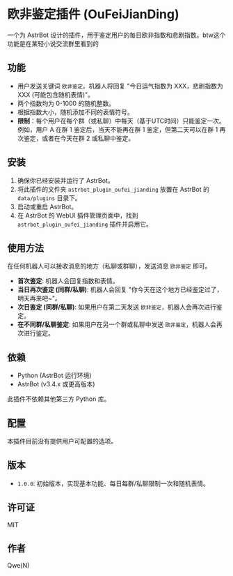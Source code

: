 # 欧非鉴定插件 (OuFeiJianDing)

一个为 AstrBot 设计的插件，用于鉴定用户的每日欧非指数和悲剧指数。btw这个功能是在某轻小说交流群里看到的

## 功能

*   用户发送关键词 `欧非鉴定`，机器人将回复 "今日运气指数为 XXX，悲剧指数为 XXX (可能包含随机表情)"。
*   两个指数均为 0-1000 的随机整数。
*   根据指数大小，随机添加不同的表情符号。
*   **限制**：每个用户在每个群（或私聊）中每天（基于UTC时间）只能鉴定一次。例如，用户 A 在群 1 鉴定后，当天不能再在群 1 鉴定，但第二天可以在群 1 再次鉴定，或者在今天在群 2 或私聊中鉴定。

## 安装

1.  确保你已经安装并运行了 AstrBot。
2.  将此插件的文件夹 `astrbot_plugin_oufei_jianding` 放置在 AstrBot 的 `data/plugins` 目录下。
3.  启动或重启 AstrBot。
4.  在 AstrBot 的 WebUI 插件管理页面中，找到 `astrbot_plugin_oufei_jianding` 插件并启用它。

## 使用方法

在任何机器人可以接收消息的地方（私聊或群聊），发送消息 `欧非鉴定` 即可。

*   **首次鉴定**: 机器人会回复指数和表情。
*   **当日再次鉴定 (同群/私聊)**: 机器人会回复 "你今天在这个地方已经鉴定过了，明天再来吧~"。
*   **次日鉴定 (同群/私聊)**: 如果用户在第二天发送 `欧非鉴定`，机器人会再次进行鉴定。
*   **在不同群/私聊鉴定**: 如果用户在另一个群或私聊中发送 `欧非鉴定`，机器人会再次进行鉴定。

## 依赖

*   Python (AstrBot 运行环境)
*   AstrBot (v3.4.x 或更高版本)

此插件不依赖其他第三方 Python 库。

## 配置

本插件目前没有提供用户可配置的选项。

## 版本

*   `1.0.0`: 初始版本，实现基本功能、每日每群/私聊限制一次和随机表情。

## 许可证

MIT

## 作者

Qwe(N)
